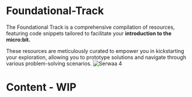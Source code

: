 # Foundational-Track
The Foundational Track is a comprehensive compilation of resources, featuring code snippets tailored to facilitate your **introduction to the micro:bit.**

These resources are meticulously curated to empower you in kickstarting your exploration, allowing you to prototype solutions and navigate through various problem-solving scenarios.
![Serwaa 4](https://github.com/AlgoPeersKHub/Foundational-Track/assets/150908294/b117336a-dcd7-4e87-a577-861d8c1202c3)

# Content - WIP
